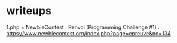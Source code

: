 # writeups

1.php = NewbieContest : Renvoi (Programming Challenge #1) :              
https://www.newbiecontest.org/index.php?page=epreuve&no=134
